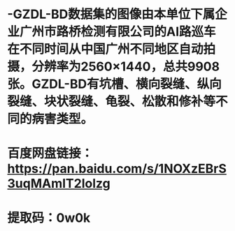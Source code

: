 # -GZDL-BD数据集的图像由本单位下属企业广州市路桥检测有限公司的AI路巡车在不同时间从中国广州不同地区自动拍摄，分辨率为2560×1440，总共9908张。GZDL-BD有坑槽、横向裂缝、纵向裂缝、块状裂缝、龟裂、松散和修补等不同的病害类型。
# 百度网盘链接：https://pan.baidu.com/s/1NOXzEBrS3uqMAmIT2lolzg
# 提取码：0w0k
